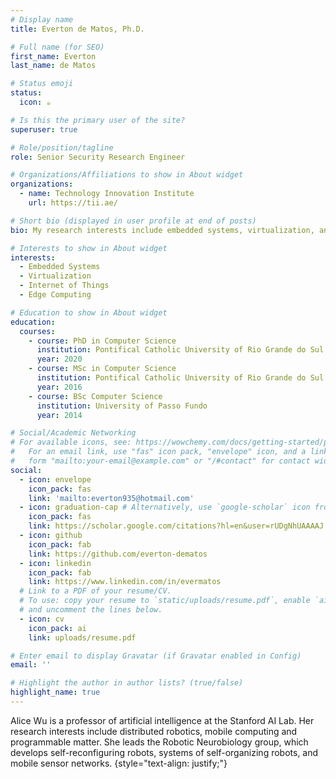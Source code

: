 ```yaml
---
# Display name
title: Everton de Matos, Ph.D.

# Full name (for SEO)
first_name: Everton
last_name: de Matos

# Status emoji
status:
  icon: ☕️

# Is this the primary user of the site?
superuser: true

# Role/position/tagline
role: Senior Security Research Engineer

# Organizations/Affiliations to show in About widget
organizations:
  - name: Technology Innovation Institute
    url: https://tii.ae/

# Short bio (displayed in user profile at end of posts)
bio: My research interests include embedded systems, virtualization, and internet of things.

# Interests to show in About widget
interests:
  - Embedded Systems
  - Virtualization
  - Internet of Things
  - Edge Computing

# Education to show in About widget
education:
  courses:
    - course: PhD in Computer Science
      institution: Pontifical Catholic University of Rio Grande do Sul
      year: 2020
    - course: MSc in Computer Science
      institution: Pontifical Catholic University of Rio Grande do Sul
      year: 2016
    - course: BSc Computer Science
      institution: University of Passo Fundo
      year: 2014

# Social/Academic Networking
# For available icons, see: https://wowchemy.com/docs/getting-started/page-builder/#icons
#   For an email link, use "fas" icon pack, "envelope" icon, and a link in the
#   form "mailto:your-email@example.com" or "/#contact" for contact widget.
social:
  - icon: envelope
    icon_pack: fas
    link: 'mailto:everton935@hotmail.com'
  - icon: graduation-cap # Alternatively, use `google-scholar` icon from `ai` icon pack
    icon_pack: fas
    link: https://scholar.google.com/citations?hl=en&user=rUDgNhUAAAAJ
  - icon: github
    icon_pack: fab
    link: https://github.com/everton-dematos
  - icon: linkedin
    icon_pack: fab
    link: https://www.linkedin.com/in/evermatos
  # Link to a PDF of your resume/CV.
  # To use: copy your resume to `static/uploads/resume.pdf`, enable `ai` icons in `params.yaml`,
  # and uncomment the lines below.
  - icon: cv
    icon_pack: ai
    link: uploads/resume.pdf

# Enter email to display Gravatar (if Gravatar enabled in Config)
email: ''

# Highlight the author in author lists? (true/false)
highlight_name: true
---
```


Alice Wu is a professor of artificial intelligence at the Stanford AI Lab. Her research interests include distributed robotics, mobile computing and programmable matter. She leads the Robotic Neurobiology group, which develops self-reconfiguring robots, systems of self-organizing robots, and mobile sensor networks.
{style="text-align: justify;"}
